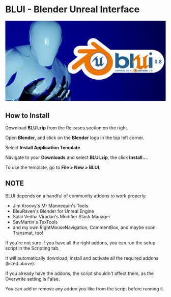 # BLUI - Blender Unreal Interface

![BLUI Splash](https://github.com/SpectralVectors/BLUI/blob/main/splash.png)

## How to Install

Download __BLUI.zip__ from the Releases section on the right.

Open __Blender__, and click on the __Blender__ logo in the top left corner.

Select __Install Application Template__.

Navigate to your __Downloads__ and select __BLUI.zip__, the click __Install...__.

To use the template, go to __File > New > BLUI__.

## NOTE

BLUI depends on a handful of community addons to work properly:

- Jim Kroovy's Mr Mannequin's Tools
- BleuRaven's Blender for Unreal Engine
- Salai Vedha Viradan's Modifier Stack Manager
- SavMartin's TexTools
- and my own RightMouseNavigation, CommentBox, and maybe soon Transmat, too!

If you're not sure if you have all the right addons, you can run the setup script in the Scripting tab. 

It will automatically download, install and activate all the required addons (listed above).

If you already have the addons, the script shouldn't affect them, as the Overwrite setting is False.

You can add or remove any addon you like from the script before running it.
